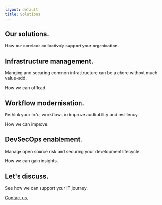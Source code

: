```yaml
---
layout: default
title: Solutions
---
```

<main>
  <section>
    <div>
      <h2>Our solutions.</h2>
      <p>How our services collectively support your organisation.</p>
    </div>
  </section>

  <section>
    <div>
      <h2>Infrastructure management.</h2>
        <p>Manging and securing common infrastructure can be a chore without much value-add.</p>
        <a class="btn">How we can offload.</a>
    </div>
  </section>

  <section>
    <div>
      <h2>Workflow modernisation.</h2>
        <p>Rethink your infra workflows to improve auditability and resiliency.</p>
        <a class="btn">How we can improve.</a>
    </div>
  </section>

  <section>
    <div>
      <h2>DevSecOps enablement.</h2>
        <p>Manage open source risk and securing your development lifecycle.</p>
        <a class="btn">How we can gain insights.</a>
    </div>
  </section>
  
  <section class="section--highlight">
    <div>
      <h2>Let's discuss.</h2>
      <p>
        See how we can support your IT journey.
      </p>
      <a class="btn" role="button" href="/contact-us">Contact us.</a>
    </div>
  </section>
</main>